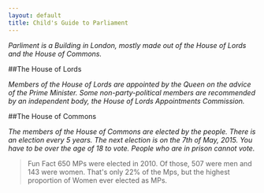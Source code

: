```yaml
---
layout: default
title: Child's Guide to Parliament
---
```


*Parliment is a Building in London, mostly made out of the House of Lords and the House of Commons.*

##The House of Lords

*Members of the House of Lords are appointed by the Queen on the advice of the Prime Minister. Some non-party-political members are recommended by an independent body, the House of Lords Appointments Commission.*

##The House of Commons

*The members of the House of Commons are elected by the people. There is an election every 5 years. The next election is  on the 7th of May, 2015. You have to be over the age of 18 to vote. People who are in prison cannot vote.*

>Fun Fact
>650 MPs were elected in 2010.
>Of those, 507 were men and 143 were women.
>That's only 22% of the Mps, but the highest proportion of Women ever elected as MPs.
